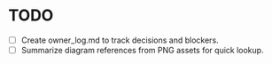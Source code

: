 # TODO

- [ ] Create owner_log.md to track decisions and blockers.
- [ ] Summarize diagram references from PNG assets for quick lookup.
